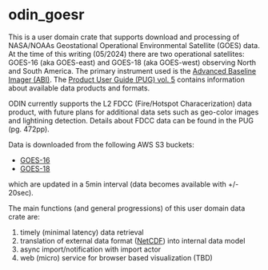 # odin_goesr

This is a user domain crate that supports download and processing of NASA/NOAAs Geostational Operational Environmental Satellite (GOES)
data. At the time of this writing (05/2024) there are two operational satellites: GOES-16 (aka GOES-east) and GOES-18 (aka GOES-west)
observing North and South America. The primary instrument used is the [Advanced Baseline Imager (ABI)](https://www.ncei.noaa.gov/access/metadata/landing-page/bin/iso?id=gov.noaa.ncdc:C01520). The [Product User Guide (PUG) vol. 5](https://www.goes-r.gov/products/docs/PUG-L2+-vol5.pdf) contains information about
available data products and formats.

ODIN currently supports the L2 FDCC (Fire/Hotspot Characerization) data product, with future plans for additional data sets such as geo-color
images and lightining detection. Details about FDCC data can be found in the PUG (pg. 472pp).

Data is downloaded from the following AWS S3 buckets:

- [GOES-16](https://noaa-goes16.s3.amazonaws.com/index.html)
- [GOES-18](https://noaa-goes18.s3.amazonaws.com/index.html)

which are updated in a 5min interval (data becomes available with +/- 20sec).

The main functions (and general progressions) of this user domain data crate are:

1. timely (minimal latency) data retrieval
2. translation of external data format ([NetCDF](https://www.unidata.ucar.edu/software/netcdf/)) into internal data model
3. async import/notification with import actor
4. web (micro) service for browser based visualization (TBD)